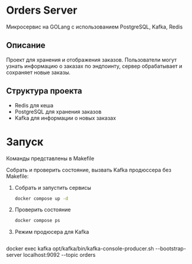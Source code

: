 # Orders Server
Микросервис на GOLang с использованием PostgreSQL, Kafka, Redis

## Описание
Проект для хранения и отображения заказов. Пользователи могут узнать информацию о заказах по эндпоинту, сервер обрабатывает и сохраняет новые заказы.

## Структура проекта

- Redis для кеша
- PostgreSQL для хранения заказов
- Kafka для информации о новых заказах

# Запуск
Команды представлены в Makefile

Собрать и проверить состояние, вызвать Kafka продюссера без Makefile:

1. Собрать и запустить сервисы
    ```bash
   docker compose up -d 
   ```
2. Проверить состояние
     ```bash
   docker compose ps
   ```
3. Режим продюсера для Kafka
    ```bash
  docker exec kafka opt/kafka/bin/kafka-console-producer.sh --bootstrap-server localhost:9092 --topic orders
  ```